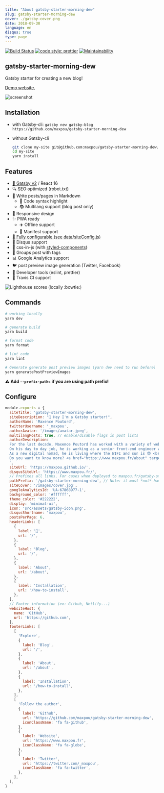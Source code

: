 ```yaml
---
title: "About gatsby-starter-morning-dew"
slug: gatsby-starter-morning-dew
cover: ./gatsby-cover.png
date: 2018-09-30
language: en
disqus: true
type: page
---
```


[![Build Status](https://travis-ci.org/maxpou/gatsby-starter-morning-dew.svg?branch=master)](https://travis-ci.org/maxpou/gatsby-starter-morning-dew) [![code style: prettier](https://img.shields.io/badge/code_style-prettier-ff69b4.svg?style=flat-square)](https://github.com/prettier/prettier) [![Maintainability](https://api.codeclimate.com/v1/badges/e09f1ac1a5cdb2987a6f/maintainability)](https://codeclimate.com/github/maxpou/gatsby-starter-morning-dew/maintainability)


## gatsby-starter-morning-dew

Gatsby starter for creating a new blog!

[Demo website.](https://maxpou.github.io/gatsby-starter-morning-dew/)

![screenshot](https://i.imgur.com/aRTBbKs.jpg)


## Installation


* with Gatsby-cli: `gatsby new gatsby-blog https://github.com/maxpou/gatsby-starter-morning-dew`

* without Gatsby-cli

  ```bash
  git clone my-site git@github.com:maxpou/gatsby-starter-morning-dew.git
  cd my-site
  yarn install
  ```

## Features

- [💜 Gatsby v2](https://www.gatsbyjs.org/) / React 16
- 🔍 SEO optimized (robot.txt)
- 💌 Write posts/pages in Markdown
  - 🎨 Code syntax highlight
  - 📚 Multilang support (blog post only)
- 📱 Responsive design
- ✨ PWA ready
  - ✈️ Offline support
  - 📃 Manifest support 
- [🔧 Fully configurable (see data/siteConfig.js)](./data/siteConfig.js)
- 💬 Disqus support
- 💅 css-in-js (with [styled-components](https://www.styled-components.com))
- 🔖 Groups post with tags
- 📊 Google Analytics support
- 🐦 post preview image generation (Twitter, Facebook)
- 💎 Developer tools (eslint, prettier)
- 👷 Travis CI support


![Lighthouse scores (locally :bowtie:)](https://lighthouse.now.sh/?perf=97&pwa=100&a11y=92&bp=100&seo=100)


## Commands

```sh
# working locally
yarn dev

# generate build
yarn build

# format code
yarn format

# lint code
yarn lint

# Generate generate post preview images (yarn dev need to run before)
yarn generatePostPreviewImages
```

**:warning: Add `--prefix-paths` if you are using path prefix!**

## Configure

```js
module.exports = {
  siteTitle: 'gatsby-starter-morning-dew',
  siteDescription: "👋 Hey I'm a Gatsby starter!",
  authorName: 'Maxence Poutord',
  twitterUsername: '_maxpou',
  authorAvatar: '/images/avatar.jpeg',
  multilangPosts: true, // enable/disable flags in post lists
  authorDescription: `
  For the last decade, Maxence Poutord has worked with a variety of web technologies. He is currently focused on front-end development.
  On his day to day job, he is working as a senior front-end engineer at VSware. He is also a frequent tech speaker and a mentor.
  As a new digital nomad, he is living where the WIFI and sun is 😎 <br>
  Do you want to know more? <a href="https://www.maxpou.fr/about" target="_blank">Visit my website!</a>
  `,
  siteUrl: 'https://maxpou.github.io/',
  disqusSiteUrl: 'https://www.maxpou.fr/',
  // Prefixes all links. For cases when deployed to maxpou.fr/gatsby-starter-morning-dew/
  pathPrefix: '/gatsby-starter-morning-dew', // Note: it must *not* have a trailing slash.
  siteCover: '/images/cover.jpg',
  googleAnalyticsId: 'UA-67868977-1',
  background_color: '#ffffff',
  theme_color: '#222222',
  display: 'minimal-ui',
  icon: 'src/assets/gatsby-icon.png',
  disqusShortname: 'maxpou',
  postsPerPage: 6,
  headerLinks: [
    {
      label: '🏡',
      url: '/',
    },
    {
      label: 'Blog',
      url: '/',
    },
    {
      label: 'About',
      url: '/about',
    },
    {
      label: 'Installation',
      url: '/how-to-install',
    },
  ],
  // Footer information (ex: Github, Netlify...)
  websiteHost: {
    name: 'GitHub',
    url: 'https://github.com',
  },
  footerLinks: [
    [
      'Explore',
      {
        label: 'Blog',
        url: '/',
      },
      {
        label: 'About',
        url: '/about',
      },
      {
        label: 'Installation',
        url: '/how-to-install',
      },
    ],
    [
      'Follow the author',
      {
        label: 'Github',
        url: 'https://github.com/maxpou/gatsby-starter-morning-dew',
        iconClassName: 'fa fa-github',
      },
      {
        label: 'Website',
        url: 'https://www.maxpou.fr',
        iconClassName: 'fa fa-globe',
      },
      {
        label: 'Twitter',
        url: 'https://twitter.com/_maxpou',
        iconClassName: 'fa fa-twitter',
      },
    ],
  ],
}
```